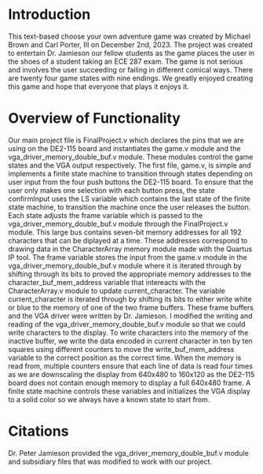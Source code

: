 # Introduction
This text-based choose your own adventure game was created by Michael Brown and Carl Porter, III on December 2nd, 2023. The project was created to entertain Dr. Jamieson our fellow students as the game places the user in the shoes of a student taking an ECE 287 exam. The game is not serious and involves the user succeeding or failing in different comical ways. There are twenty four game states with nine endings. We greatly enjoyed creating this game and hope that everyone that plays it enjoys it.
# Overview of Functionality
Our main project file is FinalProject.v which declares the pins that we are using on the DE2-115 board and instantiates the game.v module and the vga_driver_memory_double_buf.v module. These modules control the game states and the VGA output respectively. The first file, game.v, is simple and implements a finite state machine to transition through states depending on user input from the four push buttons the DE2-115 board. To ensure that the user only makes one selection with each button press, the state confirmInput uses the LS variable which contains the last state of the finite state machine, to transition the machine once the user releases the button. Each state adjusts the frame variable which is passed to the vga_driver_memory_double_buf.v module through the FinalProject.v module. This large bus contains seven-bit memory addresses for all 192 characters that can be diplayed at a time. These addresses correspond to drawing data in the CharacterArray memory module made with the Quartus IP tool. The frame variable stores the input from the game.v module in the vga_driver_memory_double_buf.v module where it is iterated through by shifting through its bits to proved the appropriate memory addresses to the character_buf_mem_address variable that intereacts with the CharacterArray.v module to update current_character. The variable current_character is iterated through by shifting its bits to either write white or blue to the memory of one of the two frame buffers. These frame buffers and the VGA driver were written by Dr. Jamieson. I modified the writing and reading of the vga_driver_memory_double_buf.v module so that we could write characters to the display. To write characters into the memory of the inactive buffer, we write the data encoded in current character in ten by ten squares using different counters to move the write_buf_mem_address variable to the correct position as the correct time. When the memory is read from, multiple counters ensure that each line of data is read four times as we are downscaling the display from 640x480 to 160x120 as the DE2-115 board does not contain enough memory to display a full 640x480 frame. A finite state machine controls these variables and initializes the VGA display to a solid color so we always have a known state to start from.
# Citations
Dr. Peter Jamieson provided the vga_driver_memory_double_buf.v module and subsidiary files that was modified to work with our project.
